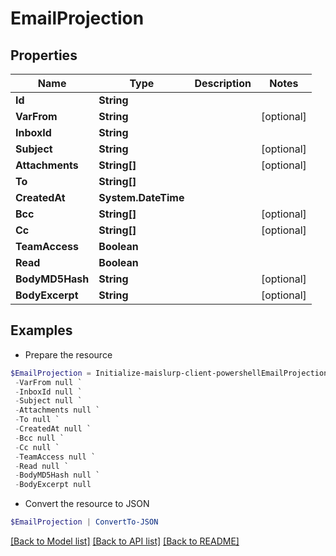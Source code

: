# EmailProjection
## Properties

Name | Type | Description | Notes
------------ | ------------- | ------------- | -------------
**Id** | **String** |  | 
**VarFrom** | **String** |  | [optional] 
**InboxId** | **String** |  | 
**Subject** | **String** |  | [optional] 
**Attachments** | **String[]** |  | [optional] 
**To** | **String[]** |  | 
**CreatedAt** | **System.DateTime** |  | 
**Bcc** | **String[]** |  | [optional] 
**Cc** | **String[]** |  | [optional] 
**TeamAccess** | **Boolean** |  | 
**Read** | **Boolean** |  | 
**BodyMD5Hash** | **String** |  | [optional] 
**BodyExcerpt** | **String** |  | [optional] 

## Examples

- Prepare the resource
```powershell
$EmailProjection = Initialize-maislurp-client-powershellEmailProjection  -Id null `
 -VarFrom null `
 -InboxId null `
 -Subject null `
 -Attachments null `
 -To null `
 -CreatedAt null `
 -Bcc null `
 -Cc null `
 -TeamAccess null `
 -Read null `
 -BodyMD5Hash null `
 -BodyExcerpt null
```

- Convert the resource to JSON
```powershell
$EmailProjection | ConvertTo-JSON
```

[[Back to Model list]](../README#documentation-for-models) [[Back to API list]](../README#documentation-for-api-endpoints) [[Back to README]](../README)

